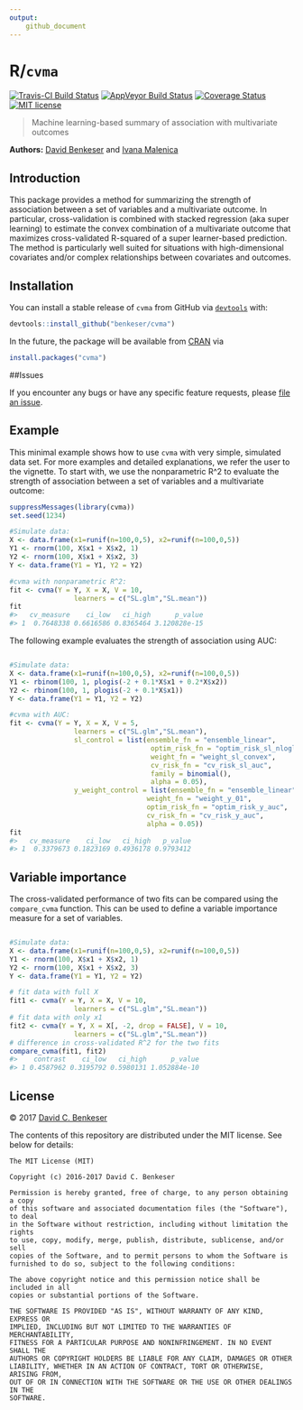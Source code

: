 ```yaml
---
output: 
    github_document
---
```

<!-- rmarkdown v1 -->
<!-- README.md is generated from README.Rmd. Please edit that file -->



# R/`cvma`

[![Travis-CI Build Status](https://travis-ci.org/benkeser/cvma.svg?branch=master)](https://travis-ci.org/benkeser/cvma)
[![AppVeyor Build  Status](https://ci.appveyor.com/api/projects/status/github/benkeser/cvma?branch=master&svg=true)](https://ci.appveyor.com/project/benkeser/cvma)
[![Coverage Status](https://img.shields.io/codecov/c/github/benkeser/cvma/master.svg)](https://codecov.io/github/benkeser/cvma?branch=master)
[![MIT license](http://img.shields.io/badge/license-MIT-brightgreen.svg)](http://opensource.org/licenses/MIT)

> Machine learning-based summary of association with multivariate outcomes

__Authors:__ [David Benkeser](https://www.benkeserstatistics.com/) and [Ivana Malenica](https://github.com/podTockom)

## Introduction

This package provides a method for summarizing the strength of association between a set of variables and a multivariate outcome. In particular, cross-validation is combined with stacked regression (aka super learning) to estimate the convex combination of a multivariate outcome that maximizes cross-validated R-squared of a super learner-based prediction. The method is particularly well suited for situations with high-dimensional covariates and/or complex relationships between covariates and outcomes. 

## Installation

You can install a stable release of `cvma` from GitHub via
[`devtools`](https://www.rstudio.com/products/rpackages/devtools/) with:


```r
devtools::install_github("benkeser/cvma")
```

In the future, the package will be available from [CRAN](https://cran.r-project.org/) via


```r
install.packages("cvma")
```

##Issues

If you encounter any bugs or have any specific feature requests, please [file an issue](https://github.com/benkeser/cvma/issues).

## Example

This minimal example shows how to use `cvma` with very simple, simulated data set. For more examples and detailed explanations, we refer the user to the vignette. To start with, we use the nonparametric R^2 to evaluate the strength of association between a set of variables and a multivariate outcome:




```r
suppressMessages(library(cvma))
set.seed(1234)

#Simulate data:
X <- data.frame(x1=runif(n=100,0,5), x2=runif(n=100,0,5))
Y1 <- rnorm(100, X$x1 + X$x2, 1)
Y2 <- rnorm(100, X$x1 + X$x2, 3)
Y <- data.frame(Y1 = Y1, Y2 = Y2)

#cvma with nonparametric R^2:
fit <- cvma(Y = Y, X = X, V = 10, 
                learners = c("SL.glm","SL.mean"))
fit
#>   cv_measure    ci_low   ci_high      p_value
#> 1  0.7648338 0.6616586 0.8365464 3.120828e-15
```

The following example evaluates the strength of association using AUC:


```r

#Simulate data:
X <- data.frame(x1=runif(n=100,0,5), x2=runif(n=100,0,5))
Y1 <- rbinom(100, 1, plogis(-2 + 0.1*X$x1 + 0.2*X$x2))
Y2 <- rbinom(100, 1, plogis(-2 + 0.1*X$x1))
Y <- data.frame(Y1 = Y1, Y2 = Y2)

#cvma with AUC:
fit <- cvma(Y = Y, X = X, V = 5, 
                learners = c("SL.glm","SL.mean"),
                sl_control = list(ensemble_fn = "ensemble_linear",
                                   optim_risk_fn = "optim_risk_sl_nloglik",
                                   weight_fn = "weight_sl_convex",
                                   cv_risk_fn = "cv_risk_sl_auc",
                                   family = binomial(),
                                   alpha = 0.05),
                y_weight_control = list(ensemble_fn = "ensemble_linear",
                                  weight_fn = "weight_y_01",
                                  optim_risk_fn = "optim_risk_y_auc",
                                  cv_risk_fn = "cv_risk_y_auc",
                                  alpha = 0.05))
fit
#>   cv_measure    ci_low   ci_high   p_value
#> 1  0.3379673 0.1823169 0.4936178 0.9793412
```

## Variable importance

The cross-validated performance of two fits can be compared using the `compare_cvma` function. This can be used to define a variable importance measure for a set of variables. 


```r

#Simulate data:
X <- data.frame(x1=runif(n=100,0,5), x2=runif(n=100,0,5))
Y1 <- rnorm(100, X$x1 + X$x2, 1)
Y2 <- rnorm(100, X$x1 + X$x2, 3)
Y <- data.frame(Y1 = Y1, Y2 = Y2)

# fit data with full X
fit1 <- cvma(Y = Y, X = X, V = 10, 
                learners = c("SL.glm","SL.mean"))
# fit data with only x1
fit2 <- cvma(Y = Y, X = X[, -2, drop = FALSE], V = 10, 
                learners = c("SL.glm","SL.mean"))
# difference in cross-validated R^2 for the two fits
compare_cvma(fit1, fit2)
#>    contrast    ci_low   ci_high      p_value
#> 1 0.4587962 0.3195792 0.5980131 1.052884e-10
```

## License
&copy; 2017 [David C. Benkeser](http://www.benkeserstatistics.com)

The contents of this repository are distributed under the MIT license. See
below for details:
```
The MIT License (MIT)

Copyright (c) 2016-2017 David C. Benkeser

Permission is hereby granted, free of charge, to any person obtaining a copy
of this software and associated documentation files (the "Software"), to deal
in the Software without restriction, including without limitation the rights
to use, copy, modify, merge, publish, distribute, sublicense, and/or sell
copies of the Software, and to permit persons to whom the Software is
furnished to do so, subject to the following conditions:

The above copyright notice and this permission notice shall be included in all
copies or substantial portions of the Software.

THE SOFTWARE IS PROVIDED "AS IS", WITHOUT WARRANTY OF ANY KIND, EXPRESS OR
IMPLIED, INCLUDING BUT NOT LIMITED TO THE WARRANTIES OF MERCHANTABILITY,
FITNESS FOR A PARTICULAR PURPOSE AND NONINFRINGEMENT. IN NO EVENT SHALL THE
AUTHORS OR COPYRIGHT HOLDERS BE LIABLE FOR ANY CLAIM, DAMAGES OR OTHER
LIABILITY, WHETHER IN AN ACTION OF CONTRACT, TORT OR OTHERWISE, ARISING FROM,
OUT OF OR IN CONNECTION WITH THE SOFTWARE OR THE USE OR OTHER DEALINGS IN THE
SOFTWARE.
```
